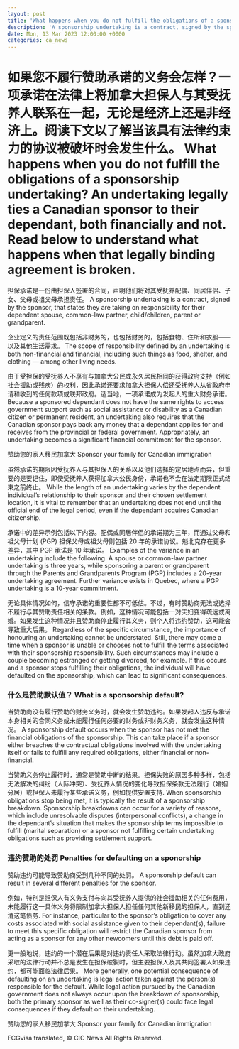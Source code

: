 ```yaml
---
layout: post
title: 'What happens when you do not fulfill the obligations of a sponsorship undertaking?'
description: 'A sponsorship undertaking is a contract, signed by the sponsor, that states they are taking on responsibility for their dependent spouse, common-law partner, child/children, parent or grandparent. The scope of responsibility defined by an undertaking is both non-financial and financial, including such things as food, shelter, and clothing — among other living needs. Because a […]'
date: Mon, 13 Mar 2023 12:00:00 +0000
categories: ca_news
---
```


# 如果您不履行赞助承诺的义务会怎样？一项承诺在法律上将加拿大担保人与其受抚养人联系在一起，无论是经济上还是非经济上。阅读下文以了解当该具有法律约束力的协议被破坏时会发生什么。	What happens when you do not fulfill the obligations of a sponsorship undertaking? An undertaking legally ties a Canadian sponsor to their dependant, both financially and not. Read below to understand what happens when that legally binding agreement is broken.
担保承诺是一份由担保人签署的合同，声明他们将对其受抚养配偶、同居伴侣、子女、父母或祖父母承担责任。	A sponsorship undertaking is a contract, signed by the sponsor, that states they are taking on responsibility for their dependent spouse, common-law partner, child/children, parent or grandparent.
	
企业定义的责任范围既包括非财务的，也包括财务的，包括食物、住所和衣服——以及其他生活需求。	The scope of responsibility defined by an undertaking is both non-financial and financial, including such things as food, shelter, and clothing — among other living needs.
	
由于受担保的受抚养人不享有与加拿大公民或永久居民相同的获得政府支持（例如社会援助或残疾）的权利，因此承诺还要求加拿大担保人偿还受抚养人从省政府申请和收到的任何款项或联邦政府。适当地，一项承诺成为发起人的重大财务承诺。	Because a sponsored dependant does not have the same rights to access government support such as social assistance or disability as a Canadian citizen or permanent resident, an undertaking also requires that the Canadian sponsor pays back any money that a dependant applies for and receives from the provincial or federal government. Appropriately, an undertaking becomes a significant financial commitment for the sponsor.
	
赞助您的家人移民加拿大	Sponsor your family for Canadian immigration
	
虽然承诺的期限因受抚养人与其担保人的关系以及他们选择的定居地点而异，但重要的是要记住，即使受抚养人获得加拿大公民身份，承诺也不会在法定期限正式结束之前终止。	While the length of an undertaking varies by the dependent individual’s relationship to their sponsor and their chosen settlement location, it is vital to remember that an undertaking does not end until the official end of the legal period, even if the dependant acquires Canadian citizenship.
	
承诺中的差异示例包括以下内容。配偶或同居伴侣的承诺期为三年，而通过父母和祖父母计划 (PGP) 担保父母或祖父母则包括 20 年的承诺协议。魁北克存在更多差异，其中 PGP 承诺是 10 年承诺。	Examples of the variance in an undertaking include the following. A spouse or common-law partner undertaking is three years, while sponsoring a parent or grandparent through the Parents and Grandparents Program (PGP) includes a 20-year undertaking agreement. Further variance exists in Quebec, where a PGP undertaking is a 10-year commitment.
	
无论具体情况如何，信守承诺的重要性都不可低估。不过，有时赞助商无法或选择不履行与其赞助责任相关的条款。例如，这种情况可能包括一对夫妇变得疏远或离婚。如果发生这种情况并且赞助商停止履行其义务，则个人将违约赞助，这可能会导致重大后果。	Regardless of the specific circumstance, the importance of honouring an undertaking cannot be understated. Still, there may come a time when a sponsor is unable or chooses not to fulfill the terms associated with their sponsorship responsibility. Such circumstances may include a couple becoming estranged or getting divorced, for example. If this occurs and a sponsor stops fulfilling their obligations, the individual will have defaulted on the sponsorship, which can lead to significant consequences.
	
### 什么是赞助默认值？	What is a sponsorship default?
	
当赞助商没有履行赞助的财务义务时，就会发生赞助违约。如果发起人违反与承诺本身相关的合同义务或未能履行任何必要的财务或非财务义务，就会发生这种情况。	A sponsorship default occurs when the sponsor has not met the financial obligations of the sponsorship. This can take place if a sponsor either breaches the contractual obligations involved with the undertaking itself or fails to fulfill any required obligations, either financial or non-financial.
	
当赞助义务停止履行时，通常是赞助中断的结果。担保失败的原因多种多样，包括无法解决的纠纷（人际冲突）、受抚养人情况的变化导致担保条款无法履行（婚姻分居）或担保人未履行某些承诺义务，例如提供安置支持.	When sponsorship obligations stop being met, it is typically the result of a sponsorship breakdown. Sponsorship breakdowns can occur for a variety of reasons, which include unresolvable disputes (interpersonal conflicts), a change in the dependant’s situation that makes the sponsorship terms impossible to fulfill (marital separation) or a sponsor not fulfilling certain undertaking obligations such as providing settlement support.
	
### 违约赞助的处罚	Penalties for defaulting on a sponorship
	
赞助违约可能导致赞助商受到几种不同的处罚。	A sponsorship default can result in several different penalties for the sponsor.
	
例如，特别是担保人有义务支付与向其受抚养人提供的社会援助相关的任何费用，未能履行这一具体义务将限制加拿大担保人担任任何其他新移民的担保人，直到还清这笔债务.	For instance, particular to the sponsor’s obligation to cover any costs associated with social assistance given to their dependant(s), failure to meet this specific obligation will restrict the Canadian sponsor from acting as a sponsor for any other newcomers until this debt is paid off.
	
更一般地说，违约的一个潜在后果是对违约责任人采取法律行动。虽然加拿大政府采取的法律行动并不总是发生在担保破裂时，但主要担保人及其共同签署人如果违约，都可能面临法律后果。	More generally, one potential consequence of defaulting on an undertaking is legal action taken against the person(s) responsible for the default. While legal action pursued by the Canadian government does not always occur upon the breakdown of sponsorship, both the primary sponsor as well as their co-signer(s) could face legal consequences if they default on their undertaking.
	
赞助您的家人移民加拿大	Sponsor your family for Canadian immigration
	

FCGvisa translated, © CIC News All Rights Reserved.
